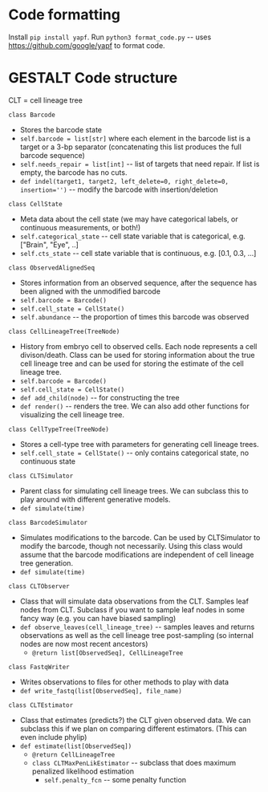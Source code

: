 # Code formatting

Install `pip install yapf`.
Run `python3 format_code.py` -- uses https://github.com/google/yapf to format code.


# GESTALT Code structure

CLT = cell lineage tree

`class Barcode`
* Stores the barcode state
* `self.barcode = list[str]` where each element in the barcode list is a target or a 3-bp separator (concatenating this list produces the full barcode sequence)
* `self.needs_repair = list[int]` -- list of targets that need repair. If list is empty, the barcode has no cuts.
* `def indel(target1, target2, left_delete=0, right_delete=0, insertion='')` -- modify the barcode with insertion/deletion

`class CellState`
* Meta data about the cell state (we may have categorical labels, or continuous measurements, or both!)
* `self.categorical_state` -- cell state variable that is categorical, e.g. ["Brain", "Eye", ..]
* `self.cts_state` -- cell state variable that is continuous, e.g. [0.1, 0.3, ...]

`class ObservedAlignedSeq`
* Stores information from an observed sequence, after the sequence has been aligned with the unmodified barcode
* `self.barcode = Barcode()`
* `self.cell_state = CellState()`
* `self.abundance` -- the proportion of times this barcode was observed

`class CellLineageTree(TreeNode)`
* History from embryo cell to observed cells. Each node represents a cell divison/death. Class can be used for storing information about the true cell lineage tree and can be used for storing the estimate of the cell lineage tree.
* `self.barcode = Barcode()`
* `self.cell_state = CellState()`
* `def add_child(node)` -- for constructing the tree
* `def render()` -- renders the tree. We can also add other functions for visualizing the cell lineage tree.

`class CellTypeTree(TreeNode)`
* Stores a cell-type tree with parameters for generating cell lineage trees.
* `self.cell_state = CellState()` -- only contains categorical state, no continuous state

`class CLTSimulator`
* Parent class for simulating cell lineage trees. We can subclass this to play around with different generative models.
* `def simulate(time)`

`class BarcodeSimulator`
* Simulates modifications to the barcode. Can be used by CLTSimulator to modify the barcode, though not necessarily. Using this class would assume that the barcode modifications are independent of cell lineage tree generation.
* `def simulate(time)`

`class CLTObserver`
* Class that will simulate data observations from the CLT. Samples leaf nodes from CLT. Subclass if you want to sample leaf nodes in some fancy way (e.g. you can have biased sampling)
* `def observe_leaves(cell_lineage_tree)` -- samples leaves and returns observations as well as the cell lineage tree post-sampling (so internal nodes are now most recent ancestors)
  * `@return list[ObservedSeq], CellLineageTree`

`class FastqWriter`
* Writes observations to files for other methods to play with data
* `def write_fastq(list[ObservedSeq], file_name)`

`class CLTEstimator`
* Class that estimates (predicts?) the CLT given observed data. We can subclass this if we plan on comparing different estimators. (This can even include phylip)
* `def estimate(list[ObservedSeq])`
  * `@return CellLineageTree`
  * `class CLTMaxPenLikEstimator` -- subclass that does maximum penalized likelihood estimation
    * `self.penalty_fcn` -- some penalty function

